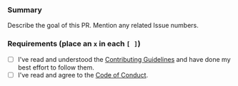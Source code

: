 ###  Summary

Describe the goal of this PR. Mention any related Issue numbers.

### Requirements (place an `x` in each `[ ]`)

* [ ] I've read and understood the [Contributing Guidelines](https://github.com/slackhq/tree-sitter-hack/blob/main/.github/CONTRIBUTING.md) and have done my best effort to follow them.
* [ ] I've read and agree to the [Code of Conduct](https://slackhq.github.io/code-of-conduct).